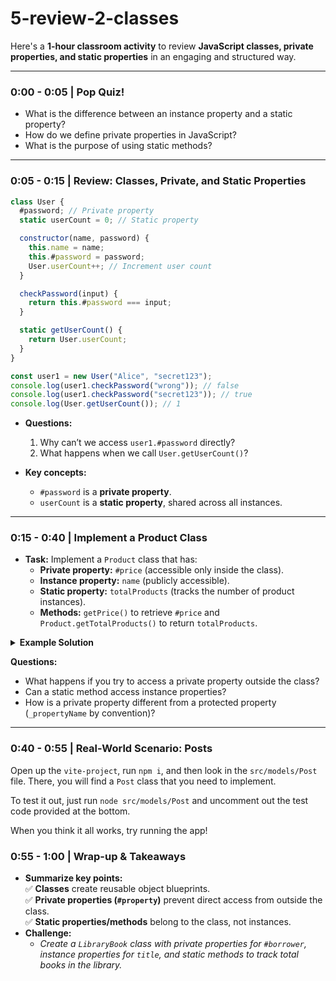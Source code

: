 # 5-review-2-classes

Here's a **1-hour classroom activity** to review **JavaScript classes, private properties, and static properties** in an engaging and structured way.

---

### **0:00 - 0:05 | Pop Quiz!**  

- What is the difference between an instance property and a static property?  
- How do we define private properties in JavaScript?  
- What is the purpose of using static methods?  

---

### **0:05 - 0:15 | Review: Classes, Private, and Static Properties**  

  ```js
  class User {
    #password; // Private property
    static userCount = 0; // Static property

    constructor(name, password) {
      this.name = name;
      this.#password = password;
      User.userCount++; // Increment user count
    }

    checkPassword(input) {
      return this.#password === input;
    }

    static getUserCount() {
      return User.userCount;
    }
  }

  const user1 = new User("Alice", "secret123");
  console.log(user1.checkPassword("wrong")); // false
  console.log(user1.checkPassword("secret123")); // true
  console.log(User.getUserCount()); // 1
  ```
- **Questions:**  
  1. Why can’t we access `user1.#password` directly?  
  2. What happens when we call `User.getUserCount()`?  

- **Key concepts:**
  - `#password` is a **private property**.
  - `userCount` is a **static property**, shared across all instances.  

---

### **0:15 - 0:40 | Implement a Product Class**  
- **Task:** Implement a `Product` class that has:  
  - **Private property:** `#price` (accessible only inside the class).  
  - **Instance property:** `name` (publicly accessible).  
  - **Static property:** `totalProducts` (tracks the number of product instances).  
  - **Methods:** `getPrice()` to retrieve `#price` and `Product.getTotalProducts()` to return `totalProducts`.  

**<details><summary>Example Solution</summary>**

  ```js
  class Product {
    #price;
    static totalProducts = 0;

    constructor(name, price) {
      this.name = name;
      this.#price = price;
      Product.totalProducts++;
    }

    getPrice() {
      return this.#price;
    }

    static getTotalProducts() {
      return Product.totalProducts;
    }
  }

  const item1 = new Product("Laptop", 1200);
  console.log(item1.getPrice()); // 1200
  console.log(Product.getTotalProducts()); // 1
  ```
</details>

**Questions:**
- What happens if you try to access a private property outside the class?  
- Can a static method access instance properties?  
- How is a private property different from a protected property (`_propertyName` by convention)?  

---

### **0:40 - 0:55 | Real-World Scenario: Posts**  

Open up the `vite-project`, run `npm i`, and then look in the `src/models/Post` file. There, you will find a `Post` class that you need to implement.

To test it out, just run `node src/models/Post` and uncomment out the test code provided at the bottom.

When you think it all works, try running the app!


### **0:55 - 1:00 | Wrap-up & Takeaways**  
- **Summarize key points:**  
  ✅ **Classes** create reusable object blueprints.  
  ✅ **Private properties (`#property`)** prevent direct access from outside the class.  
  ✅ **Static properties/methods** belong to the class, not instances.  
- **Challenge:**  
  - *Create a `LibraryBook` class with private properties for `#borrower`, instance properties for `title`, and static methods to track total books in the library.*  
